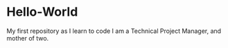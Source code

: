 # Hello-World
My first repository as I learn to code
I am a Technical Project Manager, and mother of two.
